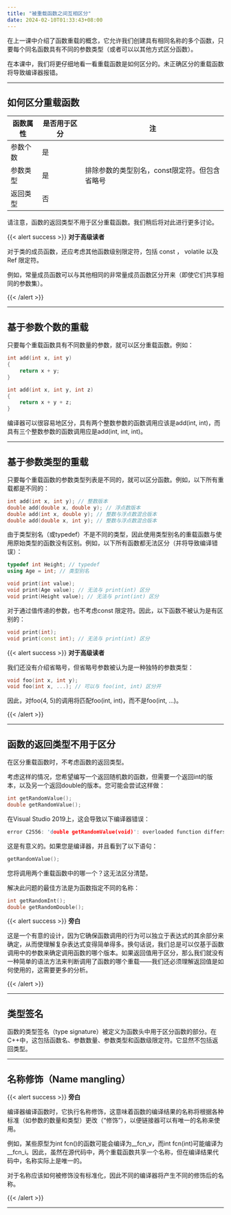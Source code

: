```yaml
---
title: "被重载函数之间互相区分"
date: 2024-02-10T01:33:43+08:00
---
```


在上一课中介绍了函数重载的概念，它允许我们创建具有相同名称的多个函数，只要每个同名函数具有不同的参数类型（或者可以以其他方式区分函数）。

在本课中，我们将更仔细地看一看重载函数是如何区分的。未正确区分的重载函数将导致编译器报错。

***
## 如何区分重载函数

| 函数属性 |  是否用于区分  |  注 |
| ----  | ----  | ----  |
| 参数个数 | 是 |  |
| 参数类型 | 是 | 排除参数的类型别名，const限定符。但包含省略号 |
| 返回类型 | 否 | |

请注意，函数的返回类型不用于区分重载函数。我们稍后将对此进行更多讨论。

{{< alert success >}}
**对于高级读者**

对于类的成员函数，还应考虑其他函数级别限定符，包括 const ， volatile 以及 Ref 限定符。

例如，常量成员函数可以与其他相同的非常量成员函数区分开来（即使它们共享相同的参数集）。

{{< /alert >}}

***
## 基于参数个数的重载

只要每个重载函数具有不同数量的参数，就可以区分重载函数。例如：

```C++
int add(int x, int y)
{
    return x + y;
}

int add(int x, int y, int z)
{
    return x + y + z;
}
```

编译器可以很容易地区分，具有两个整数参数的函数调用应该是add(int, int)，而具有三个整数参数的函数调用应是add(int, int, int)。

***
## 基于参数类型的重载

只要每个重载函数的参数类型列表是不同的，就可以区分函数。例如，以下所有重载都是不同的：

```C++
int add(int x, int y); // 整数版本
double add(double x, double y); // 浮点数版本
double add(int x, double y); // 整数与浮点数混合版本
double add(double x, int y); // 整数与浮点数混合版本
```

由于类型别名（或typedef）不是不同的类型，因此使用类型别名的重载函数与使用原始类型的函数没有区别。例如，以下所有函数都无法区分（并将导致编译错误）：

```C++
typedef int Height; // typedef
using Age = int; // 类型别名

void print(int value);
void print(Age value); // 无法与 print(int) 区分
void print(Height value); // 无法与 print(int) 区分
```

对于通过值传递的参数，也不考虑const 限定符。因此，以下函数不被认为是有区别的：

```C++
void print(int);
void print(const int); // 无法与 print(int) 区分
```

{{< alert success >}}
**对于高级读者**

我们还没有介绍省略号，但省略号参数被认为是一种独特的参数类型：

```C++
void foo(int x, int y);
void foo(int x, ...); // 可以与 foo(int, int) 区分开
```

因此，对foo(4, 5)的调用将匹配foo(int, int)，而不是foo(int, ...)。

{{< /alert >}}

***
## 函数的返回类型不用于区分

在区分重载函数时，不考虑函数的返回类型。

考虑这样的情况，您希望编写一个返回随机数的函数，但需要一个返回int的版本，以及另一个返回double的版本。您可能会尝试这样做：

```C++
int getRandomValue();
double getRandomValue();
```

在Visual Studio 2019上，这会导致以下编译器错误：

```C++
error C2556: 'double getRandomValue(void)': overloaded function differs only by return type from 'int getRandomValue(void)'
```

这是有意义的。如果您是编译器，并且看到了以下语句：

```C++
getRandomValue();
```

您将调用两个重载函数中的哪一个？这无法区分清楚。

解决此问题的最佳方法是为函数指定不同的名称：

```C++
int getRandomInt();
double getRandomDouble();
```

{{< alert success >}}
**旁白**

这是一个有意的设计，因为它确保函数调用的行为可以独立于表达式的其余部分来确定，从而使理解复杂表达式变得简单得多。换句话说，我们总是可以仅基于函数调用中的参数来确定调用函数的哪个版本。如果返回值用于区分，那么我们就没有一种简单的语法方法来判断调用了函数的哪个重载——我们还必须理解返回值是如何使用的，这需要更多的分析。

{{< /alert >}}

***
## 类型签名

函数的类型签名（type signature）被定义为函数头中用于区分函数的部分。在C++中，这包括函数名、参数数量、参数类型和函数级限定符。它显然不包括返回类型。

***
## 名称修饰（Name mangling）

{{< alert success >}}
**旁白**

编译器编译函数时，它执行名称修饰，这意味着函数的编译结果的名称将根据各种标准（如参数的数量和类型）更改（“修饰”），以便链接器可以有唯一的名称来使用。

例如，某些原型为int fcn()的函数可能会编译为__fcn_v，而int fcn(int)可能编译为__fcn_i。因此，虽然在源代码中，两个重载函数共享一个名称，但在编译结果代码中，名称实际上是唯一的。

对于名称应该如何被修饰没有标准化，因此不同的编译器将产生不同的修饰后的名称。

{{< /alert >}}

***
